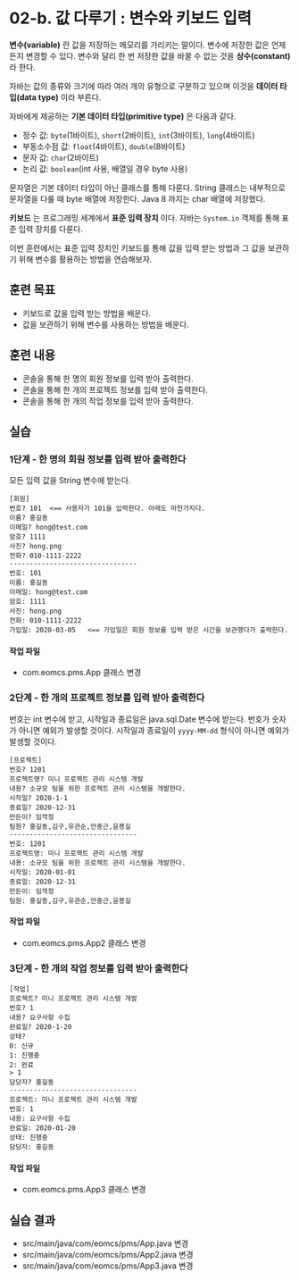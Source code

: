 # 02-b. 값 다루기 : 변수와 키보드 입력

**변수(variable)** 란 값을 저장하는 메모리를 가리키는 말이다.
변수에 저장한 값은 언제든지 변경할 수 있다.
변수와 달리 한 번 저장한 값을 바꿀 수 없는 것을 **상수(constant)** 라 한다.

자바는 값의 종류와 크기에 따라 여러 개의 유형으로 구분하고 있으며
이것을 **데이터 타입(data type)** 이라 부른다.

자바에게 제공하는 **기본 데이터 타입(primitive type)** 은 다음과 같다.

- 정수 값: `byte`(1바이트), `short`(2바이트), `int`(3바이트), `long`(4바이트)
- 부동소수점 값: `float`(4바이트), `double`(8바이트)
- 문자 값: `char`(2바이트)
- 논리 값: `boolean`(int 사용, 배열일 경우 byte 사용)

문자열은 기본 데이터 타입이 아닌 클래스를 통해 다룬다.
String 클래스는 내부적으로 문자열을 다룰 때 byte 배열에 저장한다.
Java 8 까지는 char 배열에 저장했다.

**키보드** 는 프로그래밍 세계에서 **표준 입력 장치** 이다.
자바는 `System.in` 객체를 통해 표준 입력 장치를 다룬다.

이번 훈련에서는 표준 입력 장치인 키보드를 통해 값을 입력 받는 방법과
그 값을 보관하기 위해 변수를 활용하는 방법을 연습해보자.

## 훈련 목표

- 키보드로 값을 입력 받는 방법을 배운다.
- 값을 보관하기 위해 변수를 사용하는 방법을 배운다.

## 훈련 내용

- 콘솔을 통해 한 명의 회원 정보를 입력 받아 출력한다.
- 콘솔을 통해 한 개의 프로젝트 정보를 입력 받아 출력한다.
- 콘솔을 통해 한 개의 작업 정보를 입력 받아 출력한다.

## 실습

### 1단계 - 한 명의 회원 정보를 입력 받아 출력한다

모든 입력 값을 String 변수에 받는다.

```console
[회원]
번호? 101  <== 사용자가 101을 입력한다. 아래도 마찬가지다.
이름? 홍길동
이메일? hong@test.com
암호? 1111
사진? hong.png
전화? 010-1111-2222
--------------------------------
번호: 101
이름: 홍길동
이메일: hong@test.com
암호: 1111
사진: hong.png
전화: 010-1111-2222
가입일: 2020-03-05   <== 가입일은 회원 정보를 입력 받은 시간을 보관했다가 출력한다.
```

#### 작업 파일

- com.eomcs.pms.App  클래스 변경

### 2단계 - 한 개의 프로젝트 정보를 입력 받아 출력한다

번호는 int 변수에 받고, 시작일과 종료일은 java.sql.Date 변수에 받는다.
번호가 숫자가 아니면 예외가 발생할 것이다.
시작일과 종료일이 `yyyy-MM-dd` 형식이 아니면 예외가 발생할 것이다.

```console
[프로젝트]
번호? 1201
프로젝트명? 미니 프로젝트 관리 시스템 개발
내용? 소규모 팀을 위한 프로젝트 관리 시스템을 개발한다.
시작일? 2020-1-1
종료일? 2020-12-31
만든이? 임꺽정
팀원? 홍길동,김구,유관순,안중근,윤봉길
--------------------------------
번호: 1201
프로젝트명: 미니 프로젝트 관리 시스템 개발
내용: 소규모 팀을 위한 프로젝트 관리 시스템을 개발한다.
시작일: 2020-01-01
종료일: 2020-12-31
만든이: 임꺽정
팀원: 홍길동,김구,유관순,안중근,윤봉길
```

#### 작업 파일

- com.eomcs.pms.App2  클래스 변경

### 3단계 - 한 개의 작업 정보를 입력 받아 출력한다

```console
[작업]
프로젝트? 미니 프로젝트 관리 시스템 개발
번호? 1
내용? 요구사항 수집
완료일? 2020-1-20
상태?
0: 신규
1: 진행중
2: 완료
> 1
담당자? 홍길동
--------------------------------
프로젝트: 미니 프로젝트 관리 시스템 개발
번호: 1
내용: 요구사항 수집
완료일: 2020-01-20
상태: 진행중
담당자: 홍길동
```

#### 작업 파일

- com.eomcs.pms.App3  클래스 변경


## 실습 결과

- src/main/java/com/eomcs/pms/App.java 변경
- src/main/java/com/eomcs/pms/App2.java 변경
- src/main/java/com/eomcs/pms/App3.java 변경
